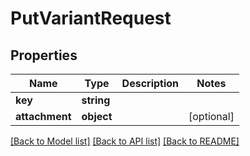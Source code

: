 # PutVariantRequest

## Properties
Name | Type | Description | Notes
------------ | ------------- | ------------- | -------------
**key** | **string** |  | 
**attachment** | **object** |  | [optional] 

[[Back to Model list]](../../README.md#documentation-for-models) [[Back to API list]](../../README.md#documentation-for-api-endpoints) [[Back to README]](../../README.md)


